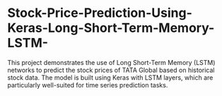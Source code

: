 # Stock-Price-Prediction-Using-Keras-Long-Short-Term-Memory-LSTM-
This project demonstrates the use of Long Short-Term Memory (LSTM) networks to predict the stock prices of TATA Global based on historical stock data. The model is built using Keras with LSTM layers, which are particularly well-suited for time series prediction tasks.
